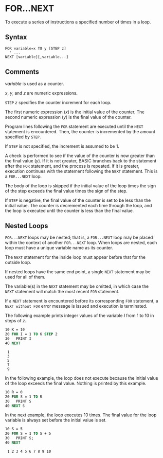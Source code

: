 # FOR...NEXT

To execute a series of instructions a specified number of times in a loop.

## Syntax

```text
FOR variable=x TO y [STEP z] 
  ' ...
NEXT [variable][,variable...]
```

## Comments

*variable* is used as a counter.

*x*, *y*, and *z* are numeric expressions.

`STEP` *z* specifies the counter increment for each loop.

The first numeric expression (*x*) is the initial value of the counter. The second numeric expression (*y*) is the final value of the counter.

Program lines following the `FOR` statement are executed until the `NEXT` statement is encountered. Then, the counter is incremented by the amount specified by `STEP`.

If `STEP` is not specified, the increment is assumed to be 1.

A check is performed to see if the value of the counter is now greater than the final value (*y*). If it is not greater, BASIC branches back to the statement after the `FOR` statement, and the process is repeated. If it is greater, execution continues with the statement following the `NEXT` statement. This is a `FOR...NEXT` loop.

The body of the loop is skipped if the initial value of the loop times the sign of the step exceeds the final value times the sign of the step.

If `STEP` is negative, the final value of the counter is set to be less than the initial value. The counter is decremented each time through the loop, and the loop is executed until the counter is less than the final value.

## Nested Loops

`FOR...NEXT` loops may be nested; that is, a `FOR...NEXT` loop may be placed within the context of another `FOR...NEXT` loop. When loops are nested, each loop must have a unique variable name as its counter.

The `NEXT` statement for the inside loop must appear before that for the outside loop.

If nested loops have the same end point, a single `NEXT` statement may be used for all of them.

The variable(s) in the `NEXT` statement may be omitted, in which case the `NEXT` statement will match the most recent `FOR` statement.

If a `NEXT` statement is encountered before its corresponding `FOR` statement, a `NEXT without FOR` error message is issued and execution is terminated.

The following example prints integer values of the variable *I* from 1 to 10 in steps of *z*.

```vb
10 K = 10
20 FOR I = 1 TO K STEP 2
30   PRINT I
40 NEXT
```

```text
 1
 3
 5
 7
 9
```

In the following example, the loop does not execute because the initial value of the loop exceeds the final value. Nothing is printed by this example.

```vb
10 R = 0
20 FOR S = 1 TO R
30   PRINT S
40 NEXT S
```

In the next example, the loop executes 10 times. The final value for the loop variable is always set before the initial value is set.

```vb
10 S = 5
20 FOR S = 1 TO S + 5
30   PRINT S;
40 NEXT
```

```text
 1 2 3 4 5 6 7 8 9 10
```
